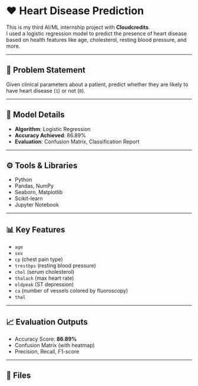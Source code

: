 # ❤️ Heart Disease Prediction

This is my third AI/ML internship project with **Cloudcredits**.  
I used a logistic regression model to predict the presence of heart disease based on health features like age, cholesterol, resting blood pressure, and more.

---

## 📘 Problem Statement

Given clinical parameters about a patient, predict whether they are likely to have heart disease (`1`) or not (`0`).

---

## 🧠 Model Details

- **Algorithm**: Logistic Regression
- **Accuracy Achieved**: 86.89%
- **Evaluation**: Confusion Matrix, Classification Report

---

## ⚙️ Tools & Libraries

- Python
- Pandas, NumPy
- Seaborn, Matplotlib
- Scikit-learn
- Jupyter Notebook

---

## 📊 Key Features

- `age`
- `sex`
- `cp` (chest pain type)
- `trestbps` (resting blood pressure)
- `chol` (serum cholesterol)
- `thalach` (max heart rate)
- `oldpeak` (ST depression)
- `ca` (number of vessels colored by fluoroscopy)
- `thal`

---

## 📈 Evaluation Outputs

- Accuracy Score: **86.89%**
- Confusion Matrix (with heatmap)
- Precision, Recall, F1-score

---

## 📁 Files

